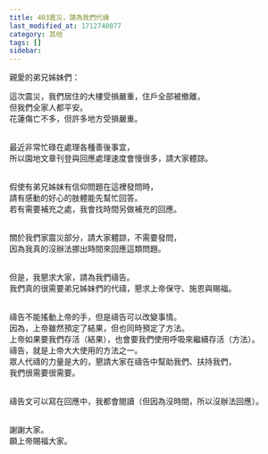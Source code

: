 ```yaml
---
title: 403震災，請為我們代禱
last_modified_at: 1712740077
category: 其他
tags: []
sidebar: 
---
```


 <p>親愛的弟兄姊妹們：</p>

<p>這次震災，我們居住的大樓受損嚴重，住戶全部被撤離，<br>
但我們全家人都平安。<br>
花蓮傷亡不多，但許多地方受損嚴重。</p>

<p><br>
最近非常忙碌在處理各種善後事宜，<br>
所以園地文章刊登與回應處理速度會慢很多，請大家體諒。</p>

<p><br>
假使有弟兄姊妹有信仰問題在這裡發問時，<br>
請有感動的好心的肢體能先幫忙回答。<br>
若有需要補充之處，我會找時間另做補充的回應。</p>

<p><br>
關於我們家震災部分，請大家體諒，不需要發問，<br>
因為我真的沒辦法挪出時間來回應這類問題。</p>

<p><br>
但是，我懇求大家，請為我們禱告。<br>
我們真的很需要弟兄姊妹們的代禱，懇求上帝保守、施恩與賜福。</p>

<p><br>
禱告不能搖動上帝的手，但是禱告可以改變事情。<br>
因為，上帝雖然預定了結果，但也同時預定了方法。<br>
上帝如果要我們存活（結果），也會要我們使用呼吸來繼續存活（方法）。<br>
禱告，就是上帝大大使用的方法之一。<br>
眾人代禱的力量是大的，懇請大家在禱告中幫助我們、扶持我們，<br>
我們很需要很需要。</p>

<p><br>
禱告文可以寫在回應中，我都會閱讀（但因為沒時間，所以沒辦法回應）。</p>

<p><br>
謝謝大家。<br>
願上帝賜福大家。</p>
